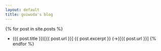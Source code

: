 ```yaml
---
layout: default
title: guiwoda's blog
---
```


{% for post in site.posts %}
-   ({{ post.title }})[{{ post.url }}]
    {{ post.excerpt }}
    (→)[{{ post.url }}]
{% endfor %}

